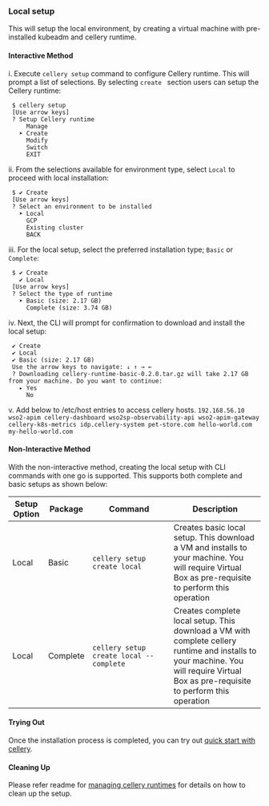### Local setup
This will setup the local environment, by creating a virtual machine with pre-installed kubeadm and cellery runtime. 

#### Interactive Method

   i. Execute `cellery setup` command to configure Cellery runtime. This 
    will prompt a list of selections. By selecting `create ` section users can setup the Cellery runtime: 
   ```
    $ cellery setup
    [Use arrow keys]
    ? Setup Cellery runtime
        Manage
      ➤ Create
        Modify
        Switch
        EXIT
   ```

   ii. From the selections available for environment type, select `Local` to proceed with local installation:
   ```
    $ ✔ Create
    [Use arrow keys]
    ? Select an environment to be installed
      ➤ Local
        GCP
        Existing cluster
        BACK
   ```
    
   iii. For the local setup, select the preferred installation type; `Basic` or `Complete`: 
   ```
    $ ✔ Create
      ✔ Local
    [Use arrow keys]
    ? Select the type of runtime
      ➤ Basic (size: 2.17 GB)
        Complete (size: 3.74 GB)
   ```

   iv. Next, the CLI will prompt for confirmation to download and install the local setup:
   ```
    ✔ Create
    ✔ Local
    ✔ Basic (size: 2.17 GB)
    Use the arrow keys to navigate: ↓ ↑ → ← 
    ? Downloading cellery-runtime-basic-0.2.0.tar.gz will take 2.17 GB from your machine. Do you want to continue: 
      ▸ Yes
        No
   ```     

   v. Add below to /etc/host entries to access cellery hosts.
    ```
    192.168.56.10 wso2-apim cellery-dashboard wso2sp-observability-api wso2-apim-gateway cellery-k8s-metrics idp.cellery-system pet-store.com hello-world.com my-hello-world.com
    ```

#### Non-Interactive Method

With the non-interactive method, creating the local setup with CLI commands with one go is supported. This supports both complete and basic setups as shown below:

| Setup Option | Package | Command <img width=1100/> | Description |
|--------------|------|---------|-------------|
| Local | Basic | `cellery setup create local` | Creates basic local setup. This download a VM and installs to your machine. You will require Virtual Box as pre-requisite to perform this operation| 
| Local | Complete | `cellery setup create local --complete` | Creates complete local setup. This download a VM with complete cellery runtime and installs to your machine. You will require Virtual Box as pre-requisite to perform this operation| 

#### Trying Out

Once the installation process is completed, you can try out [quick start with cellery](../../README.md#quick-start-with-cellery).

#### Cleaning Up

Please refer readme for [managing cellery runtimes](./manage-setup.md) for details on how to clean up the setup.
